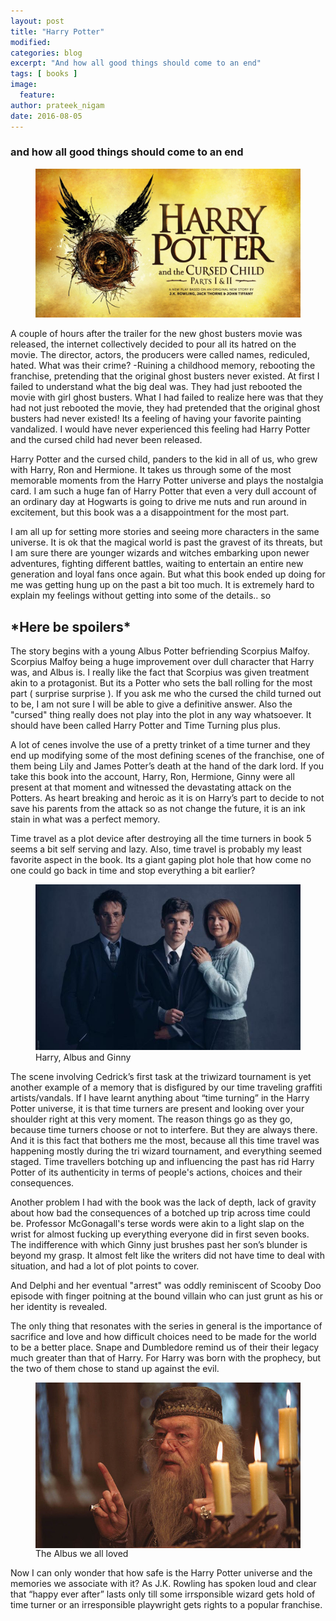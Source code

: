 ```yaml
---
layout: post
title: "Harry Potter"
modified:
categories: blog
excerpt: "And how all good things should come to an end"
tags: [ books ]
image:
  feature:
author: prateek_nigam
date: 2016-08-05
---
```


### and how all good things should come to an end

<figure>
<img src="/images/cursed_child.jpg" alt='image'>
</figure>
A couple of hours after the trailer for the new ghost busters movie was released, the internet collectively decided to pour all its hatred on the movie. The director, actors, the producers were called names, rediculed, hated. What was their crime? -Ruining a childhood memory,  rebooting the franchise, pretending that the original ghost busters never existed. At first I failed to understand what the big deal was. They had just rebooted the movie with girl ghost busters. What I had failed to realize here was that they had not just rebooted the movie, they had pretended that the original ghost busters had never existed! Its a feeling of having your favorite painting vandalized. I would have never experienced this feeling had Harry Potter and the cursed child had never been released.

Harry Potter and the cursed child, panders to the kid in all of us, who grew with Harry, Ron and Hermione. It takes us through some of the most memorable moments from the Harry Potter universe and plays the nostalgia card. I am such a huge fan of Harry Potter that even a very dull account of an ordinary day at Hogwarts is going to drive me nuts and run around in excitement, but this book was a a disappointment for the most part. 

I am all up for setting more stories and seeing more characters in the same universe. It is ok that the magical world is past the gravest of its threats, but I am sure there are younger wizards and witches embarking upon newer adventures, fighting different battles, waiting to entertain an entire new generation and loyal fans once again. But what this book ended up doing for me was getting hung up on the past a bit too much. It is extremely hard to explain my feelings without getting into some of the details.. so

## \*Here be spoilers\*

The story begins with a young Albus Potter befriending Scorpius Malfoy. Scorpius Malfoy being a huge improvement over dull character that Harry was, and Albus is. I really like the fact that Scorpius was given treatment akin to a protagonist. But its a Potter who sets the ball rolling for the most part ( surprise surprise ). If you ask me who the cursed the child turned out to be, I am not sure I will be able to give a definitive answer. Also the "cursed" thing  really does not play into the plot in any way whatsoever. It should have been called Harry Potter and Time Turning plus plus.

A lot of cenes involve the use of a pretty trinket of a  time turner and they end up modifying some of the most defining scenes of the franchise, one of them being Lily and James Potter’s death at the hand of the dark lord. If you take this book into the account, Harry, Ron, Hermione, Ginny were all present at that moment and witnessed the devastating attack on the Potters. As heart breaking and heroic as it is on Harry’s part to decide to not save his parents from the attack so as not change the future, it is an ink stain in what was a perfect memory.

Time travel as a plot device after destroying all the time turners in book 5 seems a bit self serving and lazy. Also, time travel is probably my least favorite aspect in the book. Its a giant gaping plot hole that how come no one could go back in time and stop everything a bit earlier?
<figure>
<img src='/images/hpatcd.jpg' alt='image'>
<figcaption>Harry, Albus and Ginny </figcaption>
</figure>
The scene involving Cedrick’s first task at the triwizard tournament is yet another example of a memory that is disfigured by our time traveling graffiti artists/vandals. If I have learnt anything about “time turning” in the Harry Potter universe, it is that time turners are present and looking over your shoulder right at this very moment. The reason things go as they go, because time turners choose or not to interfere. But they are always there. And it is this fact that bothers me the most, because all this time travel was happening mostly during the tri wizard tournament, and everything seemed staged. Time travellers botching up and influencing the past has rid Harry Potter of its authenticity in terms of people's actions, choices and their consequences.  

Another problem I had with the book was the lack of depth, lack of gravity about how bad the consequences of a botched up trip across time could be. Professor McGonagall's terse words were akin to a light slap on the wrist for almost fucking up everything everyone did in first seven books. The indifference with which Ginny just brushes past her son’s blunder is beyond my grasp. It almost felt like the writers did not have time to deal with situation, and had a lot of plot points to cover. 

And Delphi and her eventual "arrest" was oddly reminiscent of Scooby Doo episode with finger poitning at the bound villain who can just grunt as his or her identity is revealed.

The only thing that resonates with the series in general is the importance of sacrifice and love and how difficult choices need to be made for the world to be a better place. Snape and Dumbledore remind us of their their legacy much greater than that of Harry. For Harry was born with the prophecy, but the two of them chose to stand up against the evil.
<figure>
<img src='/images/dumbledore.jpg' align='middle' alt='image'>
<figcaption> The Albus we all loved </figcaption>
</figure>
 Now I can only wonder that how safe is the Harry Potter universe and the memories we associate with it? As J.K. Rowling has spoken loud and clear that “happy ever after”  lasts only till some irrsponsible wizard gets hold of time turner or an irresponsible playwright  gets rights to a popular franchise.
